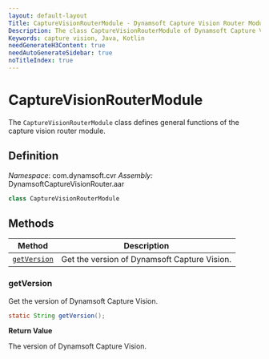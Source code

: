```yaml
---
layout: default-layout
Title: CaptureVisionRouterModule - Dynamsoft Capture Vision Router Module Android Edition API Reference
Description: The class CaptureVisionRouterModule of Dynamsoft Capture Vision Router Module represents the capture vision router module, which provides general functions for the capture vision module.
Keywords: capture vision, Java, Kotlin
needGenerateH3Content: true
needAutoGenerateSidebar: true
noTitleIndex: true
---
```


# CaptureVisionRouterModule

The `CaptureVisionRouterModule` class defines general functions of the capture vision router module.

## Definition

*Namespace*: com.dynamsoft.cvr
*Assembly:* DynamsoftCaptureVisionRouter.aar

```java
class CaptureVisionRouterModule
```

## Methods

| Method | Description |
|------- |-------------|
| [`getVersion`](#getversion) | Get the version of Dynamsoft Capture Vision. |

### getVersion

Get the version of Dynamsoft Capture Vision.

```java
static String getVersion();
```

**Return Value**

The version of Dynamsoft Capture Vision.
